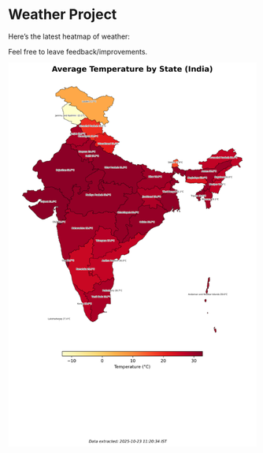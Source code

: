 # Weather Project

Here’s the latest heatmap of weather:

Feel free to leave feedback/improvements.

![India Heatmap](docs/assets/india_heatmap.png?v=F9C22C)
